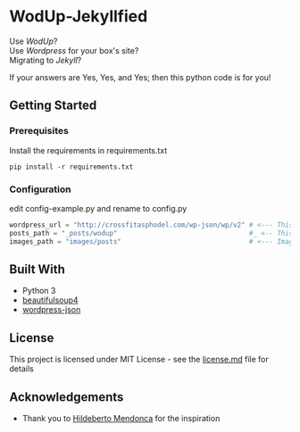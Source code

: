 # WodUp-Jekyllfied
Use *WodUp*?  
Use *Wordpress* for your box's site?  
Migrating to *Jekyll*?  

If your answers are Yes, Yes, and Yes; then this python code is for you!  

## Getting Started

### Prerequisites
Install the requirements in requirements.txt  
```
pip install -r requirements.txt
```

### Configuration
edit config-example.py and rename to config.py
```python
wordpress_url = "http://crossfitasphodel.com/wp-json/wp/v2" # <--- This is your old blog's WP API entry point
posts_path = "_posts/wodup"                                 #_ <-- This is where you will save the new Jekyll posts md files, in the same directory as config.py
images_path = "images/posts"                                # <--- Image from posts will be saved here
```

## Built With
* Python 3
* [beautifulsoup4][1]
* [wordpress-json][2]


## License
This project is licensed under MIT License - see the [license.md][3] file for details

## Acknowledgements
* Thank you to [Hildeberto Mendonca][4] for the inspiration

[1]: https://www.crummy.com/software/BeautifulSoup/
[2]: https://github.com/stylight/python-wordpress-json
[3]: https://github.com/ohjho/wodup-jekyllflied/blob/master/license.md
[4]: http://www.hildeberto.com/2017/07/welcome-to-jekyll.html
